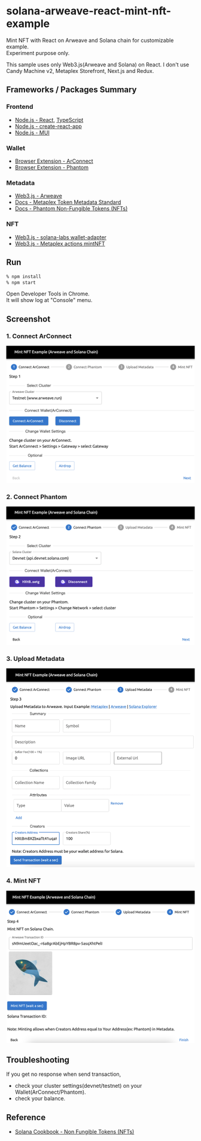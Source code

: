# solana-arweave-react-mint-nft-example
Mint NFT with React on Arweave and Solana chain for customizable example.  
Experiment purpose only.

This sample uses only Web3.js(Arweave and Solana) on React.
I don't use Candy Machine v2, Metaplex Storefront, Next.js and Redux.

## Frameworks / Packages Summary
### Frontend
- [Node.js - React](https://reactjs.org/), [TypeScript](https://www.typescriptlang.org/)
- [Node.js - create-react-app](https://create-react-app.dev/)
- [Node.js - MUI](https://mui.com/)

### Wallet
- [Browser Extension - ArConnect](https://www.arconnect.io/)
- [Browser Extension - Phantom](https://phantom.app/)

### Metadata
- [Web3.js - Arweave](https://docs.th8ta.org/arconnect/arweave-js)
- [Docs - Metaplex Token Metadata Standard](https://docs.metaplex.com/token-metadata/Versions/v1.0.0/nft-standard)
- [Docs - Phantom Non-Fungible Tokens (NFTs)](https://docs.phantom.app/best-practices/tokens/non-fungible-tokens)

### NFT
- [Web3.js - solana-labs wallet-adapter](https://github.com/solana-labs/wallet-adapter)
- [Web3.js - Metaplex actions mintNFT](https://metaplex-foundation.github.io/js/modules/actions.html#mintNFT)


## Run
```
% npm install
% npm start
```

Open Developer Tools in Chrome.  
It will show log at "Console" menu.

## Screenshot
### 1. Connect ArConnect
<img src="https://github.com/256hax/solana-arweave-react-mint-nft-example/blob/main/docs/screenshot/1_connect_arconnect.png" width="600">  

### 2. Connect Phantom
<img src="https://github.com/256hax/solana-arweave-react-mint-nft-example/blob/main/docs/screenshot/2_connect_phantom.png" width="600">  

### 3. Upload Metadata
<img src="https://github.com/256hax/solana-arweave-react-mint-nft-example/blob/main/docs/screenshot/3_upload_metadata.png" width="600">  

### 4. Mint NFT
<img src="https://github.com/256hax/solana-arweave-react-mint-nft-example/blob/main/docs/screenshot/4_mint_nft.png" width="600">  

## Troubleshooting
If you get no response when send transaction,
- check your cluster settings(devnet/testnet) on your Wallet(ArConnect/Phantom).
- check your balance.

## Reference
- [Solana Cookbook - Non Fungible Tokens (NFTs)](https://solanacookbook.com/references/nfts.html#how-to-create-an-nft)
